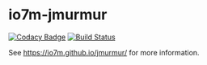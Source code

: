 io7m-jmurmur
==========

[![Codacy Badge](https://api.codacy.com/project/badge/Grade/8b7cef58170b45a5960ccd48aa2ef99e)](https://www.codacy.com/app/github_79/jmurmur?utm_source=github.com&utm_medium=referral&utm_content=io7m/jmurmur&utm_campaign=badger)
[![Build Status](https://travis-ci.org/io7m/jmurmur.svg?branch=master)](https://travis-ci.org/io7m/jmurmur)

See https://io7m.github.io/jmurmur/ for more information.
